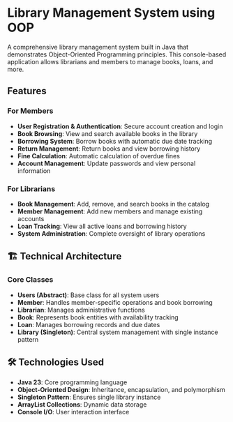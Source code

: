 # Library Management System using OOP

A comprehensive library management system built in Java that demonstrates Object-Oriented Programming principles. This console-based application allows librarians and members to manage books, loans, and more.

## Features

### For Members
- **User Registration & Authentication**: Secure account creation and login
- **Book Browsing**: View and search available books in the library
- **Borrowing System**: Borrow books with automatic due date tracking
- **Return Management**: Return books and view borrowing history
- **Fine Calculation**: Automatic calculation of overdue fines
- **Account Management**: Update passwords and view personal information

### For Librarians
- **Book Management**: Add, remove, and search books in the catalog
- **Member Management**: Add new members and manage existing accounts
- **Loan Tracking**: View all active loans and borrowing history
- **System Administration**: Complete oversight of library operations

## 🏗️ Technical Architecture

### Core Classes
- **Users (Abstract)**: Base class for all system users
- **Member**: Handles member-specific operations and book borrowing
- **Librarian**: Manages administrative functions
- **Book**: Represents book entities with availability tracking
- **Loan**: Manages borrowing records and due dates
- **Library (Singleton)**: Central system management with single instance pattern

## 🛠️ Technologies Used
- **Java 23**: Core programming language
- **Object-Oriented Design**: Inheritance, encapsulation, and polymorphism
- **Singleton Pattern**: Ensures single library instance
- **ArrayList Collections**: Dynamic data storage
- **Console I/O**: User interaction interface
